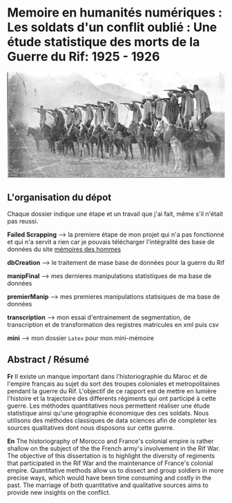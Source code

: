 # Memoire en humanités numériques : Les soldats d'un conflit oublié : Une étude statistique des morts de la Guerre du Rif: 1925 - 1926

![Guerriers Rifains](/manipFinal/rifiwarriors.jpeg)

## L'organisation du dépot
Chaque dossier indique une étape et un travail que j'ai fait, même s'il n'était pas reussi. 

**Failed Scrapping**  --> la premiere étape de mon projet qui n'a pas fonctionné et qui n'a servit a rien car je pouvais télécharger l'intégralité des base de données du site [mémoires des hommes](https://www.memoiredeshommes.sga.defense.gouv.fr/fr/arkotheque/navigation_facette/index.php?f=opendata)

**dbCreation** --> le traitement de mase base de données pour la guerre du Rif

**manipFinal** --> mes dernieres manipulations statistiques de ma base de données

**premierManip** --> mes premieres manipulations statisiques de ma base de données

**transcription** --> mon essai d'entrainement de segmentation, de transcription et de transformation des registres matricules en xml puis csv 

**mini** --> mon dossier `Latex` pour mon mini-mémoire

## Abstract / Résumé 
**Fr**
 Il existe un manque important dans l'historiographie du Maroc et de l'empire français au sujet du sort des troupes coloniales et metropolitaines pendant la guerre du Rif. L'objectif de ce rapport est de mettre en lumière l'histoire et la trajectoire des differents régiments qui ont participé à cette guerre. Les méthodes quantitatives nous permettent réaliser une étude statistique ainsi qu'une géographie économique des ces soldats. Nous utilisons des méthodes classiques de data sciences afin de completer les sources qualitatives dont nous disposons sur cette guerre. 
 
 **En**
 The historiography of Morocco and France's colonial empire is rather shallow on the subject of the the French army's involvement in the Rif War. The objective of this dissertation is to highlight the diversity of regiments  that participated in the Rif War and the maintenance of France's colonial empire. Quantitative methods allow us to dissect and group soldiers in more precise ways, which would have been time consuming and costly in the past. The marriage of both quantitative and qualitative sources aims to provide new insights on the conflict. 
